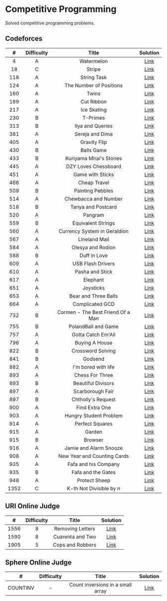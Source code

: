 # Competitive Programming

Solved competitive programming problems.

## Codeforces

| # | Difficulty | Title | Solution |
| :--: | :--: | :--: | :--: |
| 4 | A | Watermelon | [Link](Codeforces/4A.py) |
| 18 | C | Stripe | [Link](Codeforces/18C.py) |
| 118 | A | String Task | [Link](Codeforces/118A.py) |
| 124 | A | The Number of Positions | [Link](Codeforces/124A.py) |
| 160 | A | Twins | [Link](Codeforces/160A.py) |
| 189 | A | Cut Ribbon | [Link](Codeforces/189A.py) |
| 217 | A | Ice Skating | [Link](Codeforces/217A.py) |
| 230 | B | T-Primes | [Link](Codeforces/230B.py) |
| 313 | B | Ilya and Queries | [Link](Codeforces/313B.py) |
| 381 | A | Sereja and Dima | [Link](Codeforces/381A.py) |
| 405 | A | Gravity Flip | [Link](Codeforces/405A.py) |
| 430 | B | Balls Game | [Link](Codeforces/430B.py) |
| 433 | B | Kuriyama Mirai's Stones | [Link](Codeforces/433B.py) |
| 445 | A | DZY Loves Chessboard | [Link](Codeforces/445A.py) |
| 451 | A | Game with Sticks | [Link](Codeforces/451A.py) |
| 466 | A | Cheap Travel | [Link](Codeforces/466A.py) |
| 509 | B | Painting Pebbles | [Link](Codeforces/509B.py) |
| 514 | A | Chewbacca and Number | [Link](Codeforces/514A.py) |
| 518 | B | Tanya and Postcard | [Link](Codeforces/518B.py) |
| 520 | A | Pangram | [Link](Codeforces/520A.py) |
| 559 | B | Equivalent Strings | [Link](Codeforces/559B.py) |
| 560 | A | Currency System in Geraldion | [Link](Codeforces/560A.py) |
| 567 | A | Lineland Mail | [Link](Codeforces/567A.py) |
| 584 | A | Olesya and Rodion | [Link](Codeforces/584A.py) |
| 588 | B | Duff in Love | [Link](Codeforces/588B.py) |
| 609 | A | USB Flash Drivers | [Link](Codeforces/609A.py) |
| 610 | A | Pasha and Stick | [Link](Codeforces/610A.py) |
| 617 | A | Elephant | [Link](Codeforces/617A.py) |
| 651 | A | Joysticks | [Link](Codeforces/651A.py) |
| 653 | A | Bear and Three Balls | [Link](Codeforces/653A.py) |
| 664 | A | Complicated GCD | [Link](Codeforces/664A.py) |
| 732 | B | Cormen - The Best Friend Of a Man | [Link](Codeforces/732B.py) |
| 755 | B | PolandBall and Game | [Link](Codeforces/755B.py) |
| 757 | A | Gotta Catch Em'All | [Link](Codeforces/757A.py) |
| 796 | A | Buying A House | [Link](Codeforces/796A.py) |
| 822 | B | Crossword Solving | [Link](Codeforces/822B.py) |
| 841 | B | Godsend | [Link](Codeforces/841B.py) |
| 882 | A | I'm bored with life | [Link](Codeforces/882A.py) |
| 893 | A | Chess For Three | [Link](Codeforces/893A.py) |
| 893 | B | Beautiful Divisors | [Link](Codeforces/893B.py) |
| 897 | A | Scarborough Fair | [Link](Codeforces/897A.py) |
| 897 | B | Chtholly's Request | [Link](Codeforces/897B.py) |
| 900 | A | Find Extra One | [Link](Codeforces/900A.py) |
| 903 | A | Hungry Student Problem | [Link](Codeforces/903A.py) |
| 914 | A | Perfect Squares | [Link](Codeforces/914A.py) |
| 915 | A | Garden | [Link](Codeforces/915A.py) |
| 915 | B | Browser | [Link](Codeforces/915B.py) |
| 916 | A | Jamie and Alarm Snooze | [Link](Codeforces/916A.py) |
| 908 | A | New Year and Counting Cards | [Link](Codeforces/908A.py) |
| 935 | A | Fafa and his Company | [Link](Codeforces/935A.py) |
| 935 | B | Fafa and the Gates | [Link](Codeforces/935B.py) |
| 948 | A | Protect Sheep | [Link](Codeforces/948A.py) |
| 1352 | C | K-th Not Divisible by n | [Link](Codeforces/1352C.py) |

## URI Online Judge

| # | Difficulty | Title | Solution |
| :--: | :--: | :--: | :--: |
| 1556 | 8 | Removing Letters | [Link](URI/1556.py) |
| 1590 | 8 | Cuarenta and Two | [Link](URI/1590.py) |
| 1905 | 5 | Cops and Robbers | [Link](URI/1905.py) |

## Sphere Online Judge

| # | Difficulty | Title | Solution |
| :--: | :--: | :--: | :--: |
| COUNTINV | - | Count inversions in a small array | [Link](SPOJ/COUNTINV.py) |
